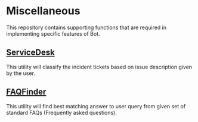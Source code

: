 # Miscellaneous
This repository contains supporting functions that are required in implementing specific features of Bot.

[ServiceDesk](/ServiceDesk)
-----------
This utility will classify the incident tickets based on issue description given by the user.

[FAQFinder](/FAQFinder)
-----------
This utility will find best matching answer to user query from given set of standard FAQs (Frequently asked questions).
